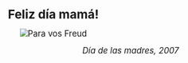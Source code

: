 <html><body><big><big></big></big>

<p align="center"><strong><big><big><big>Feliz día mamá!</big></big></big></strong></p>

<p align="center"><big><img src="/wp-content/uploads/2007/10/parafreud.jpg" alt="Para vos Freud"></big></p>

<p align="right"><big><em> Día de las madres, 2007</em></big></p></body></html>
